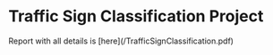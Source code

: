 <h1> Traffic Sign Classification Project </h1>
Report with all details is [here](/TrafficSignClassification.pdf)
